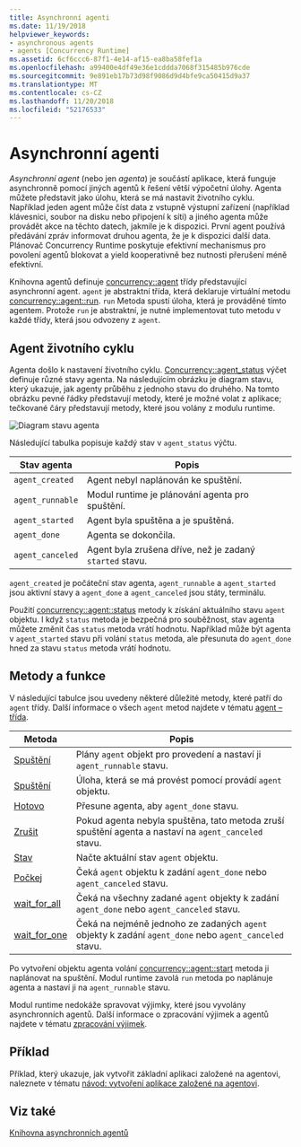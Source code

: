 ```yaml
---
title: Asynchronní agenti
ms.date: 11/19/2018
helpviewer_keywords:
- asynchronous agents
- agents [Concurrency Runtime]
ms.assetid: 6cf6ccc6-87f1-4e14-af15-ea8ba58fef1a
ms.openlocfilehash: a99400e4df49e36e1cddda7068f315485b976cde
ms.sourcegitcommit: 9e891eb17b73d98f9086d9d4bfe9ca50415d9a37
ms.translationtype: MT
ms.contentlocale: cs-CZ
ms.lasthandoff: 11/20/2018
ms.locfileid: "52176533"
---
```

# <a name="asynchronous-agents"></a>Asynchronní agenti

*Asynchronní agent* (nebo jen *agenta*) je součástí aplikace, která funguje asynchronně pomocí jiných agentů k řešení větší výpočetní úlohy. Agenta můžete představit jako úlohu, která se má nastavit životního cyklu. Například jeden agent může číst data z vstupně výstupní zařízení (například klávesnici, soubor na disku nebo připojení k síti) a jiného agenta může provádět akce na těchto datech, jakmile je k dispozici. První agent používá předávání zpráv informovat druhou agenta, že je k dispozici další data. Plánovač Concurrency Runtime poskytuje efektivní mechanismus pro povolení agentů blokovat a yield kooperativně bez nutnosti přerušení méně efektivní.

Knihovna agentů definuje [concurrency::agent](../../parallel/concrt/reference/agent-class.md) třídy představující asynchronní agent. `agent` je abstraktní třída, která deklaruje virtuální metodu [concurrency::agent::run](reference/agent-class.md#run). `run` Metoda spustí úloha, která je prováděné tímto agentem. Protože `run` je abstraktní, je nutné implementovat tuto metodu v každé třídy, která jsou odvozeny z `agent`.

## <a name="agent-life-cycle"></a>Agent životního cyklu

Agenta došlo k nastavení životního cyklu. [Concurrency::agent_status](reference/concurrency-namespace-enums.md#agent_status) výčet definuje různé stavy agenta. Na následujícím obrázku je diagram stavu, který ukazuje, jak agenty průběhu z jednoho stavu do druhého. Na tomto obrázku pevné řádky představují metody, které je možné volat z aplikace; tečkované čáry představují metody, které jsou volány z modulu runtime.

![Diagram stavu agenta](../../parallel/concrt/media/agentstate.png "Diagram stavu agenta")

Následující tabulka popisuje každý stav v `agent_status` výčtu.

|Stav agenta|Popis|
|-----------------|-----------------|
|`agent_created`|Agent nebyl naplánován ke spuštění.|
|`agent_runnable`|Modul runtime je plánování agenta pro spuštění.|
|`agent_started`|Agent byla spuštěna a je spuštěná.|
|`agent_done`|Agenta se dokončila.|
|`agent_canceled`|Agent byla zrušena dříve, než je zadaný `started` stavu.|

`agent_created` je počáteční stav agenta, `agent_runnable` a `agent_started` jsou aktivní stavy a `agent_done` a `agent_canceled` jsou státy, terminálu.

Použití [concurrency::agent::status](reference/agent-class.md#status) metody k získání aktuálního stavu `agent` objektu. I když `status` metoda je bezpečná pro souběžnost, stav agenta můžete změnit čas `status` metoda vrátí hodnotu. Například může být agenta v `agent_started` stavu při volání `status` metoda, ale přesunuta do `agent_done` hned za stavu `status` metoda vrátí hodnotu.

## <a name="methods-and-features"></a>Metody a funkce

V následující tabulce jsou uvedeny některé důležité metody, které patří do `agent` třídy. Další informace o všech `agent` metod najdete v tématu [agent – třída](../../parallel/concrt/reference/agent-class.md).

|Metoda|Popis|
|------------|-----------------|
|[Spuštění](reference/agent-class.md#start)|Plány `agent` objekt pro provedení a nastaví ji `agent_runnable` stavu.|
|[Spuštění](reference/agent-class.md#run)|Úloha, která se má provést pomocí provádí `agent` objektu.|
|[Hotovo](reference/agent-class.md#done)|Přesune agenta, aby `agent_done` stavu.|
|[Zrušit](../../parallel/concrt/cancellation-in-the-ppl.md#cancel)|Pokud agenta nebyla spuštěna, tato metoda zruší spuštění agenta a nastaví na `agent_canceled` stavu.|
|[Stav](reference/agent-class.md#status)|Načte aktuální stav `agent` objektu.|
|[Počkej](reference/agent-class.md#wait)|Čeká `agent` objektu k zadání `agent_done` nebo `agent_canceled` stavu.|
|[wait_for_all](reference/agent-class.md#wait_for_all)|Čeká na všechny zadané `agent` objekty k zadání `agent_done` nebo `agent_canceled` stavu.|
|[wait_for_one](reference/agent-class.md#wait_for_one)|Čeká na nejméně jednoho ze zadaných `agent` objekty k zadání `agent_done` nebo `agent_canceled` stavu.|

Po vytvoření objektu agenta volání [concurrency::agent::start](reference/agent-class.md#start) metoda ji naplánovat na spuštění. Modul runtime zavolá `run` metoda po naplánuje agenta a nastaví ji na `agent_runnable` stavu.

Modul runtime nedokáže spravovat výjimky, které jsou vyvolány asynchronních agentů. Další informace o zpracování výjimek a agentů najdete v tématu [zpracování výjimek](../../parallel/concrt/exception-handling-in-the-concurrency-runtime.md).

## <a name="example"></a>Příklad

Příklad, který ukazuje, jak vytvořit základní aplikaci založené na agentovi, naleznete v tématu [návod: vytvoření aplikace založené na agentovi](../../parallel/concrt/walkthrough-creating-an-agent-based-application.md).

## <a name="see-also"></a>Viz také

[Knihovna asynchronních agentů](../../parallel/concrt/asynchronous-agents-library.md)

